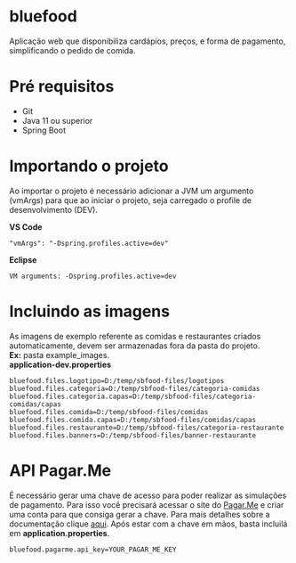 # bluefood
 Aplicação web que disponibiliza cardápios, preços, e forma de pagamento, simplificando o pedido de comida.

# Pré requisitos
- Git
- Java 11 ou superior
- Spring Boot

# Importando o projeto
Ao importar o projeto é necessário adicionar a JVM um argumento (vmArgs) para que ao iniciar o projeto, seja carregado o profile de desenvolvimento (DEV).

**VS Code**
```
"vmArgs": "-Dspring.profiles.active=dev"
```
**Eclipse**
```
VM arguments: -Dspring.profiles.active=dev
```
# Incluindo as imagens
As imagens de exemplo referente as comidas e restaurantes criados automaticamente, devem ser armazenadas fora da pasta do projeto.
<br>**Ex:** pasta example_images. <br>**application-dev.properties**
```
bluefood.files.logotipo=D:/temp/sbfood-files/logotipos
bluefood.files.categoria=D:/temp/sbfood-files/categoria-comidas
bluefood.files.categoria.capas=D:/temp/sbfood-files/categoria-comidas/capas
bluefood.files.comida=D:/temp/sbfood-files/comidas
bluefood.files.comida.capas=D:/temp/sbfood-files/comidas/capas
bluefood.files.restaurante=D:/temp/sbfood-files/categoria-restaurante
bluefood.files.banners=D:/temp/sbfood-files/banner-restaurante
```

# API Pagar.Me
É necessário gerar uma chave de acesso para poder realizar as simulações de pagamento. Para isso você precisará acessar o site do [Pagar.Me](https://dashboard.pagar.me/#/signup) e criar uma conta para que consiga gerar a chave. Para mais detalhes sobre a documentação clique [aqui](https://docs.pagar.me/reference). Após estar com a chave em mãos, basta incluilá em **application.properties**.
```
bluefood.pagarme.api_key=YOUR_PAGAR_ME_KEY
```
